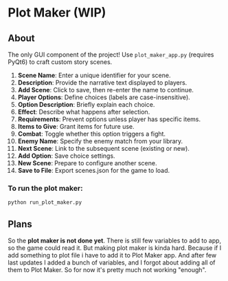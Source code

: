 # Plot Maker (WIP)
## About
The only GUI component of the project! Use `plot_maker_app.py` (requires PyQt6) to craft custom story scenes.


1. **Scene Name**: Enter a unique identifier for your scene.
2. **Description**: Provide the narrative text displayed to players.
3. **Add Scene**: Click to save, then re-enter the name to continue.
4. **Player Options**: Define choices (labels are case-insensitive).
5. **Option Description**: Briefly explain each choice.
6. **Effect**: Describe what happens after selection.
7. **Requirements**: Prevent options unless player has specific items.
8. **Items to Give**: Grant items for future use.
9. **Combat**: Toggle whether this option triggers a fight.
10. **Enemy Name**: Specify the enemy match from your library.
11. **Next Scene**: Link to the subsequent scene (existing or new).
12. **Add Option**: Save choice settings.
13. **New Scene**: Prepare to configure another scene.
14. **Save to File**: Export scenes.json for the game to load.


### To run the plot maker:

```python 
python run_plot_maker.py
```

## Plans
So the **plot maker is not done yet**. There is still few variables to add to app, so the game could read it.
But making plot maker is kinda hard. Because if I add something to plot file i have to add it to Plot Maker app.
And after few last updates I added a bunch of variables, and I forgot about adding all of them to Plot Maker.
So for now it's pretty much not working "enough".
